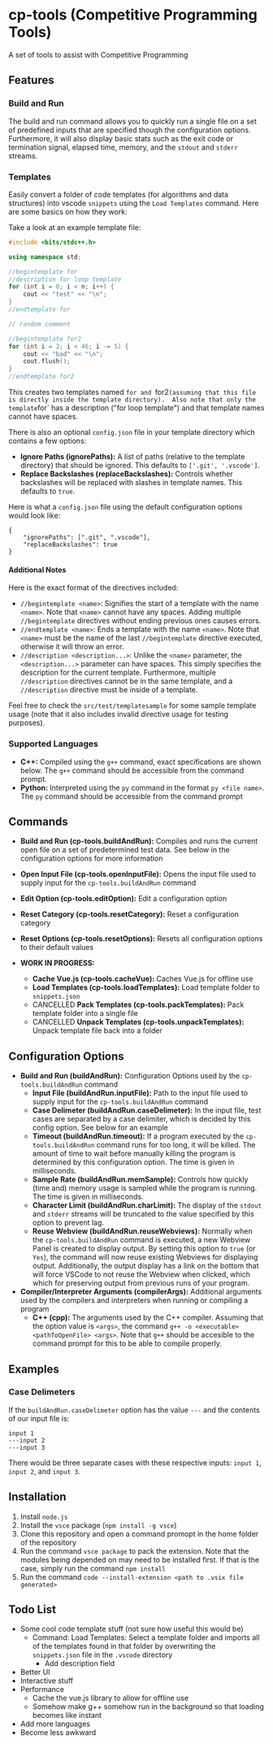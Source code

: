 # cp-tools (Competitive Programming Tools)

A set of tools to assist with Competitive Programming

## Features

### Build and Run

The build and run command allows you to quickly run a single file on a set of predefined inputs that are specified though the configuration options.  Furthermore, it will also display basic stats such as the exit code or termination signal, elapsed time, memory, and the `stdout` and `stderr` streams.

### Templates

Easily convert a folder of code templates (for algorithms and data structures) into vscode `snippets` using the `Load Templates` command.  Here are some basics on how they work:

Take a look at an example template file:

```cpp
#include <bits/stdc++.h>

using namespace std;

//begintemplate for
//description for loop template
for (int i = 0; i < n; i++) {
    cout << "test" << "\n";
}
//endtemplate for

// random comment

//begintemplate for2
for (int i = 2; i < 46; i -= 5) {
    cout << "bad" << "\n";
    cout.flush();
}
//endtemplate for2
```

This creates two templates named `for and `for2` (assuming that this file is directly inside the template directory).  Also note that only the template `for` has a description ("for loop template") and that template names cannot have spaces.

There is also an optional `config.json` file in your template directory which contains a few options:

* **Ignore Paths (ignorePaths):** A list of paths (relative to the template directory) that should be ignored.  This defaults to `['.git', '.vscode']`.
* **Replace Backslashes (replaceBackslashes):** Controls whether backslashes will be replaced with slashes in template names.  This defaults to `true`.

Here is what a `config.json` file using the default configuration options would look like:

```
{
    "ignorePaths": [".git", ".vscode"],
    "replaceBackslashes": true
}
```

#### Additional Notes

Here is the exact format of the directives included:

* `//begintemplate <name>`: Signifies the start of a template with the name `<name>`.  Note that `<name>` cannot have any spaces.  Adding multiple `//begintemplate` directives without ending previous ones causes errors.
* `//endtemplate <name>`: Ends a template with the name `<name>`.  Note that `<name>` must be the name of the last `//begintemplate` directive executed, otherwise it will throw an error.
* `//description <description...>`: Unlike the `<name>` parameter, the `<description...>` parameter can have spaces.  This simply specifies the description for the current template.  Furthermore, multiple `//description` directives cannot be in the same template, and a `//description` directive must be inside of a template.

Feel free to check the `src/test/templatesample` for some sample template usage (note that it also includes invalid directive usage for testing purposes).

### Supported Languages

* **C++:** Compiled using the `g++` command, exact specifications are shown below.  The `g++` command should be accessible from the command prompt.
* **Python:** Interpreted using the `py` command in the format `py <file name>`.  The `py` command should be accessible from the command prompt

## Commands

* **Build and Run (cp-tools.buildAndRun):** Compiles and runs the current open file on a set of predetermined test data.  See below in the configuration options for more information
* **Open Input File (cp-tools.openInputFile):** Opens the input file used to supply input for the `cp-tools.buildAndRun` command
* **Edit Option (cp-tools.editOption):** Edit a configuration option
* **Reset Category (cp-tools.resetCategory):** Reset a configuration category
* **Reset Options (cp-tools.resetOptions):** Resets all configuration options to their default values

* **WORK IN PROGRESS:**
    * **Cache Vue.js (cp-tools.cacheVue):** Caches Vue.js for offline use
    * **Load Templates (cp-tools.loadTemplates):** Load template folder to `snippets.json`
    * CANCELLED **Pack Templates (cp-tools.packTemplates):** Pack template folder into a single file
    * CANCELLED **Unpack Templates (cp-tools.unpackTemplates):** Unpack template file back into a folder

## Configuration Options

* **Build and Run (buildAndRun):** Configuration Options used by the `cp-tools.buildAndRun` command
    * **Input File (buildAndRun.inputFile):** Path to the input file used to supply input for the `cp-tools.buildAndRun` command
    * **Case Delimeter (buildAndRun.caseDelimeter):** In the input file, test cases are separated by a case delimiter, which is decided by this config option.  See below for an example
    * **Timeout (buildAndRun.timeout):** If a program executed by the `cp-tools.buildAndRun` command runs for too long, it will be killed.  The amount of time to wait before manually killing the program is determined by this configuration option.  The time is given in milliseconds.
    * **Sample Rate (buildAndRun.memSample):** Controls how quickly (time and) memory usage is sampled while the program is running.  The time is given in milliseconds.
    * **Character Limit (buildAndRun.charLimit):** The display of the `stdout` and `stderr` streams will be truncated to the value specified by this option to prevent lag.
    * **Reuse Webview (buildAndRun.reuseWebviews):** Normally when the `cp-tools.buildAndRun` command is executed, a new Webview Panel is created to display output.  By setting this option to `true` (or `Yes`), the command will now reuse existing Webviews for displaying output.  Additionally, the output display has a link on the bottom that will force VSCode to not reuse the Webview when clicked, which which for preserving output from previous runs of your program.
* **Compiler/Interpreter Arguments (compilerArgs):** Additional arguments used by the compilers and interpreters when running or compiling a program
    * **C++ (cpp):** The arguments used by the C++ compiler.  Assuming that the option value is `<args>`, the command `g++ -o <executable> <pathToOpenFile> <args>`.  Note that `g++` should be accesible to the command prompt for this to be able to compile properly.

## Examples

### Case Delimeters

If the `buildAndRun.caseDelimeter` option has the value `---` and the contents of our input file is:

```
input 1
---input 2
---input 3
```

There would be three separate cases with these respective inputs: `input 1`, `input 2`, and `input 3`.

## Installation

1. Install `node.js`
2. Install the `vsce` package (`npm install -g vsce`)
3. Clone this repository and open a command promopt in the home folder of the repository
4. Run the command `vsce package` to pack the extension.  Note that the modules being depended on may need to be installed first.  If that is the case, simply run the command `npm install`
5. Run the command `code --install-extension <path to .vsix file generated>`

## Todo List

* Some cool code template stuff (not sure how useful this would be)
    * Command: Load Templates: Select a template folder and imports all of the templates found in that folder by overwriting the `snippets.json` file in the `.vscode` directory
        * Add description field
* Better UI
* Interactive stuff
* Performance
    * Cache the vue.js library to allow for offline use
    * Somehow make g++ somehow run in the background so that loading becomes like instant
* Add more languages
* Become less awkward
